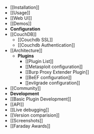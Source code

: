 * [[Installation]]
* [[Usage]]
 * [[Web UI]]
* [[Demos]]
* **Configuration**
 * [[CouchDB]]
    * [[Couchdb SSL]]
    * [[Couchdb Authentication]]
* [[Architecture]]
  * **Plugins**
     * [[Plugin List]]
     * [[Metasploit configuration]]
     * [[Burp Proxy Extender Plugin]]
     * [[BeEF configuration]]
     * [[evilgrade configuration]]
* [[Community]]
* **Development**
 * [[Basic Plugin Development]]
 * [[API]]
 * [[Live debugging]]
* [[Version comparision]]
* [[Screenshots]]
* [[Faraday Awards]]

